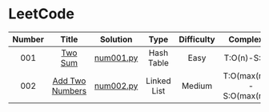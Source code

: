 # LeetCode


| **Number** | **Title** | **Solution** | **Type** | **Difficulty** |**Complexity** |**Time** |
| :---: |  :---:  |  :---: |  :---: |  :---:  | :---: |  :---:  |
| 001 | [Two Sum](https://leetcode.com/problems/two-sum/) | [num001.py](/python/num001.py) | Hash Table | Easy |T:O(n)-S:O(n)| 35ms |
| 002 | [Add Two Numbers](https://leetcode.com/problems/add-two-numbers/description/) | [num002.py](/python/num002.py) | Linked List | Medium |T:O(max(m,n)) - S:O(max(m,n))| 35ms |